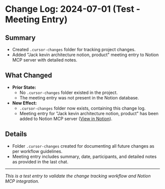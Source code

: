 # Change Log: 2024-07-01 (Test - Meeting Entry)

## Summary
- Created `.cursor-changes` folder for tracking project changes.
- Added "Jack kevin architecture notion, product" meeting entry to Notion MCP server with detailed notes.

## What Changed
- **Prior State:**
  - No `.cursor-changes` folder existed in the project.
  - The meeting entry was not present in the Notion database.
- **New Effect:**
  - `.cursor-changes` folder now exists, containing this change log.
  - Meeting entry for "Jack kevin architecture notion, product" has been added to Notion MCP server ([View in Notion](https://www.notion.so/2248a2eef320814cb5ecf6ea209c4925)).

## Details
- Folder `.cursor-changes` created for documenting all future changes as per workflow guidelines.
- Meeting entry includes summary, date, participants, and detailed notes as provided in the last chat.

---
*This is a test entry to validate the change tracking workflow and Notion MCP integration.* 